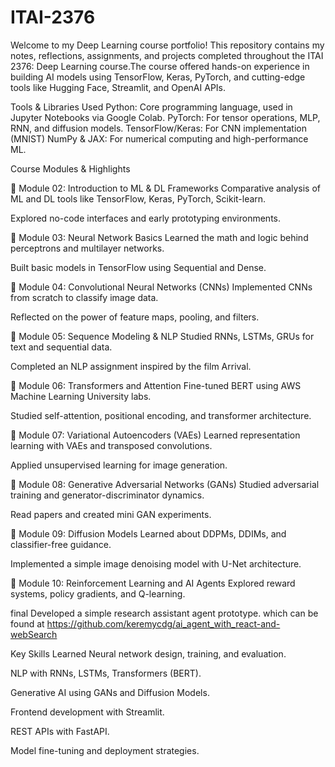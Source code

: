 # ITAI-2376

Welcome to my Deep Learning course portfolio! This repository contains my notes, reflections, assignments, and projects completed throughout the ITAI 2376: Deep Learning course.The course offered hands-on experience in building AI models using TensorFlow, Keras, PyTorch, and cutting-edge tools like Hugging Face, Streamlit, and OpenAI APIs.



Tools & Libraries Used
Python: Core programming language, used in Jupyter Notebooks via Google Colab.
PyTorch: For tensor operations, MLP, RNN, and diffusion models.
TensorFlow/Keras: For CNN implementation (MNIST)
NumPy & JAX: For numerical computing and high-performance ML.


Course Modules & Highlights

🔹 Module 02: Introduction to ML & DL Frameworks
Comparative analysis of ML and DL tools like TensorFlow, Keras, PyTorch, Scikit-learn.

Explored no-code interfaces and early prototyping environments.

🔹 Module 03: Neural Network Basics
Learned the math and logic behind perceptrons and multilayer networks.

Built basic models in TensorFlow using Sequential and Dense.

🔹 Module 04: Convolutional Neural Networks (CNNs)
Implemented CNNs from scratch to classify image data.

Reflected on the power of feature maps, pooling, and filters.

🔹 Module 05: Sequence Modeling & NLP
Studied RNNs, LSTMs, GRUs for text and sequential data.

Completed an NLP assignment inspired by the film Arrival.

🔹 Module 06: Transformers and Attention
Fine-tuned BERT using AWS Machine Learning University labs.

Studied self-attention, positional encoding, and transformer architecture.

🔹 Module 07: Variational Autoencoders (VAEs)
Learned representation learning with VAEs and transposed convolutions.

Applied unsupervised learning for image generation.

🔹 Module 08: Generative Adversarial Networks (GANs)
Studied adversarial training and generator-discriminator dynamics.

Read papers and created mini GAN experiments.

🔹 Module 09: Diffusion Models
Learned about DDPMs, DDIMs, and classifier-free guidance.

Implemented a simple image denoising model with U-Net architecture.

🔹 Module 10: Reinforcement Learning and AI Agents
Explored reward systems, policy gradients, and Q-learning.

final 
Developed a simple research assistant agent prototype. 
which can be found at https://github.com/keremycdg/ai_agent_with_react-and-webSearch



 Key Skills Learned
Neural network design, training, and evaluation.

NLP with RNNs, LSTMs, Transformers (BERT).

Generative AI using GANs and Diffusion Models.

Frontend development with Streamlit.

REST APIs with FastAPI.

Model fine-tuning and deployment strategies.


